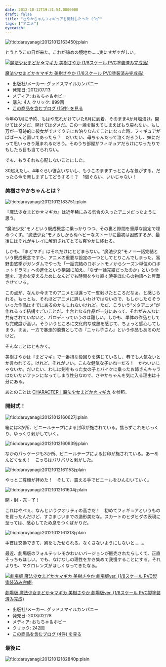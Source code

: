 ```yaml
---
date: 2012-10-12T19:31:54.0000000
draft: false
title: "さやかちゃんフィギュアを開封したった (^q^"
tags: ["アニメ"]
eyecatch: 
---
```

<p><img src="20121012163450.jpg" alt="f:id:daruyanagi:20121012163450j:plain" title="f:id:daruyanagi:20121012163450j:plain" class="hatena-fotolife"></p><p>とうとうこの日が来た。これが諦めの境地か……実にすがすがしい。</p><p><div class="hatena-asin-detail"><a href="http://www.amazon.co.jp/exec/obidos/ASIN/B0071IE23A/bestylesnet-22/"><img src="http://ecx.images-amazon.com/images/I/41De9F0rj2L._SL160_.jpg" class="hatena-asin-detail-image" alt="魔法少女まどか☆マギカ 美樹さやか (1/8スケール PVC塗装済み完成品)" title="魔法少女まどか☆マギカ 美樹さやか (1/8スケール PVC塗装済み完成品)"></a><div class="hatena-asin-detail-info"><p class="hatena-asin-detail-title"><a href="http://www.amazon.co.jp/exec/obidos/ASIN/B0071IE23A/bestylesnet-22/">魔法少女まどか☆マギカ 美樹さやか (1/8スケール PVC塗装済み完成品)</a></p><ul><li><span class="hatena-asin-detail-label">出版社/メーカー:</span> グッドスマイルカンパニー</li><li><span class="hatena-asin-detail-label">発売日:</span> 2012/07/13</li><li><span class="hatena-asin-detail-label">メディア:</span> おもちゃ＆ホビー</li><li><span class="hatena-asin-detail-label">購入</span>: 4人 <span class="hatena-asin-detail-label">クリック</span>: 899回</li><li><a href="http://d.hatena.ne.jp/asin/B0071IE23A/bestylesnet-22" target="_blank">この商品を含むブログ (15件) を見る</a></li></ul></div><div class="hatena-asin-detail-foot"></div></div></p><p>今年の1月に予約、もはや忘れかけていた6月に到着、そのまま4か月塩漬け。開けてはダメだ、開けてはダメだ。この一線を越えてしまえばもう戻れない。もし万が一奇跡的に彼女ができてウチにお泊りなんてことになった時、フィギュアがばばーんと置いてあったら？　だいたい、母ちゃんだって泣くだろうし、妹にだって思いっきり蔑まれるだろう。そのうち部屋がフィギュアだらけになったりでもしたら目も当てられない。</p><p>でも、もうそれも心配しないことにした。</p><p>30超えたし、4年ぐらい彼女いないし、もうこのままずっとこんな気がする。だったら今を楽しまずしてどうする！？　1個ぐらい、いいじゃない！</p>

<div class="section">
<h3>美樹さやかちゃんとは？</h3>
<p><img src="20121012183751.jpg" alt="f:id:daruyanagi:20121012183751j:plain" title="f:id:daruyanagi:20121012183751j:plain" class="hatena-fotolife"></p><p>『魔法少女まどか☆マギカ』は近年稀にみる気合の入ったアニメだったように思う。</p><p>“魔法少女”モノという既成概念に乗っかりつつ、その裏と隙間を重厚な設定で埋めつくす。“魔法少女”モノらしからぬヘビーなストーリに最初は困惑するが、最後にはそれがキレイに解消されてとても爽やかに終わる。</p><p>しかも、『まどマギ』はそれだけにとどまらない。“魔法少女”モノ＝一話完結という既成概念ですら、アニメの重要な設定の一つとしてとりこんでしまった。富野由悠季がガンダムでやった「一話完結のロボットモノからシーズン単位のロボットドラマ」への進化という構図に加え、「なぜ一話完結だったのか」という命題を、運命を変えるためになんどでも時間をやり直す暁美ほむらの物語へと昇華させている。</p><p>この点が、なんか今までのアニメとは違って一皮剥けたところだなぁ、と感じられる。もっとも、それほどアニメに詳しいわけではないので、もしかしたらそういった作品はすでにあるのかもしれないけれど。ただ、こういう“メタアニメ”が作れるって結構すごいことだ。土台となる作品が十分にあって、それがみんなに共有されていないと、パロディっていうのは難しい。しかも、単体の作品としても完成度が高い。そういうところに文化的な成熟を感じて、ちょっと感心してしまう。まぁ、一方で暴走的浪費としての『ニャル子さん』という作品もあるのだけど。</p><p>そんなことはともかく。</p><p>美樹さやかは『まどマギ』で一番損な役回りを演じているし、巷でも人気ないとか言われてる。けれど、それがいい。こんな健気な子いねーだろ！　かわいいじゃないか。だいたい、わしは剣をもった女の子とバイクに乗ったお姉さんキャラはだいたいファンになってしまう性分なので、さやかちゃんを気に入る理由は十分にある。</p><p>あとのことは <a href="http://www.madoka-magica.com/tv/character/index.html">CHARACTER&#xFF5C;&#x9B54;&#x6CD5;&#x5C11;&#x5973;&#x307E;&#x3069;&#x304B;&#x2606;&#x30DE;&#x30AE;&#x30AB;</a> を参照。</p>

</div>
<div class="section">
<h3>開封式！</h3>
<p><img src="20121012160627.jpg" alt="f:id:daruyanagi:20121012160627j:plain" title="f:id:daruyanagi:20121012160627j:plain" class="hatena-fotolife"></p><p>箱には3か所、ビニールテープによる封印が施されている。焦らずこれをじっくり、ゆっくり剥がしていく。</p><p><img src="20121012160939.jpg" alt="f:id:daruyanagi:20121012160939j:plain" title="f:id:daruyanagi:20121012160939j:plain" class="hatena-fotolife"></p><p>なかのパッケージも3か所、ビニールテープによる封印が施されている。あーめんどくせえ！　こっちはバリバリと剥がした。</p><p><img src="20121012161153.jpg" alt="f:id:daruyanagi:20121012161153j:plain" title="f:id:daruyanagi:20121012161153j:plain" class="hatena-fotolife"></p><p>やっとご尊顔が拝めた！　そして、震える手でビニールをひんむいていく。</p><p><img src="20121012161604.jpg" alt="f:id:daruyanagi:20121012161604j:plain" title="f:id:daruyanagi:20121012161604j:plain" class="hatena-fotolife"></p><p>開・封・完・了！</p><p>これはやべぇ、なんというクオリティの高さだ！　初めてフィギュアというものを買ったんだけど、すさまじいまでの造形美だな。スカートのヒダヒダの表現に至っては、感心してため息をつくばかりだ。</p><p><img src="20121012161313.jpg" alt="f:id:daruyanagi:20121012161313j:plain" title="f:id:daruyanagi:20121012161313j:plain" class="hatena-fotolife"></p><p>手首は交換できて、剣をもたせられる。なくさないようにしないと……。</p><p>最近、劇場版のフォルテッシモかわいいバージョンが販売されたらしくて、正直そっちもほしい。でも、なけなしの理性をかき集めて我慢することにする。それよりも、マクロレンズがほしくなってきたなぁ。</p><p><div class="hatena-asin-detail"><a href="http://www.amazon.co.jp/exec/obidos/ASIN/B009L14JM4/bestylesnet-22/"><img src="http://ecx.images-amazon.com/images/I/41faLEB3wIL._SL160_.jpg" class="hatena-asin-detail-image" alt="劇場版 魔法少女まどか☆マギカ 美樹さやか 劇場版ver. (1/8スケール PVC製塗装済み完成)" title="劇場版 魔法少女まどか☆マギカ 美樹さやか 劇場版ver. (1/8スケール PVC製塗装済み完成)"></a><div class="hatena-asin-detail-info"><p class="hatena-asin-detail-title"><a href="http://www.amazon.co.jp/exec/obidos/ASIN/B009L14JM4/bestylesnet-22/">劇場版 魔法少女まどか☆マギカ 美樹さやか 劇場版ver. (1/8スケール PVC製塗装済み完成)</a></p><ul><li><span class="hatena-asin-detail-label">出版社/メーカー:</span> グッドスマイルカンパニー</li><li><span class="hatena-asin-detail-label">発売日:</span> 2013/02/28</li><li><span class="hatena-asin-detail-label">メディア:</span> おもちゃ＆ホビー</li><li> <span class="hatena-asin-detail-label">クリック</span>: 242回</li><li><a href="http://d.hatena.ne.jp/asin/B009L14JM4/bestylesnet-22" target="_blank">この商品を含むブログ (4件) を見る</a></li></ul></div><div class="hatena-asin-detail-foot"></div></div></p>

</div>
<div class="section">
<h3>最後に</h3>
<p><img src="20121012182840.png" alt="f:id:daruyanagi:20121012182840p:plain" title="f:id:daruyanagi:20121012182840p:plain" class="hatena-fotolife"></p>

</div>